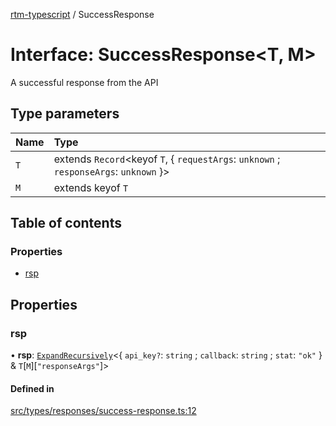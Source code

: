 [rtm-typescript](../README.md) / SuccessResponse

# Interface: SuccessResponse\<T, M\>

A successful response from the API

## Type parameters

| Name | Type |
| :------ | :------ |
| `T` | extends `Record`\<keyof `T`, \{ `requestArgs`: `unknown` ; `responseArgs`: `unknown`  }\> |
| `M` | extends keyof `T` |

## Table of contents

### Properties

- [rsp](SuccessResponse.md#rsp)

## Properties

### rsp

• **rsp**: [`ExpandRecursively`](../README.md#expandrecursively)\<\{ `api_key?`: `string` ; `callback`: `string` ; `stat`: ``"ok"``  } & `T`[`M`][``"responseArgs"``]\>

#### Defined in

[src/types/responses/success-response.ts:12](https://github.com/benwainwright/rtm-typescript/blob/d628068/src/types/responses/success-response.ts#L12)
